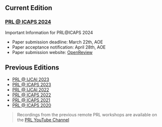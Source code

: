 <!-- # Bridging the Gap Between AI Planning and Reinforcement Learning -->


## Current Edition

### [PRL @ ICAPS 2024](https://prl-theworkshop.github.io/prl2024-icaps/)
 
Important Information for PRL@ICAPS 2024
* Paper submission deadline: March 22th, AOE
* Paper acceptance notification: April 28th, AOE
* Paper submission website: [OpenReview](https://openreview.net/group?id=PRL/2024/ICAPS)


## Previous Editions
- [PRL @ IJCAI 2023](https://prl-theworkshop.github.io/prl2023-ijcai/)
- [PRL @ ICAPS 2023](https://prl-theworkshop.github.io/prl2023-icaps/)
- [PRL @ IJCAI 2022](https://prl-theworkshop.github.io/prl2022-ijcai/)
- [PRL @ ICAPS 2022](https://prl-theworkshop.github.io/prl2022-icaps/)
- [PRL @ ICAPS 2021](https://prl-theworkshop.github.io/prl2021/)
- [PRL @ ICAPS 2020](https://prl-theworkshop.github.io/icaps20subpages.icaps-conference.org/workshops/prl/)

> Recordings from the previous remote PRL workshops are available on the [PRL YouTube Channel](https://www.youtube.com/c/PRLWorkshop-PlanningandReinforcementLearning)

